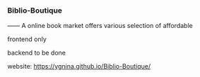 ### Biblio-Boutique
—— A online book market offers various selection of affordable

frontend only

backend to be done

website: https://ygnina.github.io/Biblio-Boutique/
